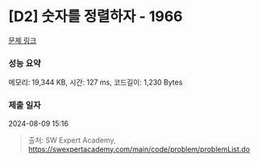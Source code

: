 # [D2] 숫자를 정렬하자 - 1966 

[문제 링크](https://swexpertacademy.com/main/code/problem/problemDetail.do?contestProbId=AV5PrmyKAWEDFAUq) 

### 성능 요약

메모리: 19,344 KB, 시간: 127 ms, 코드길이: 1,230 Bytes

### 제출 일자

2024-08-09 15:16



> 출처: SW Expert Academy, https://swexpertacademy.com/main/code/problem/problemList.do